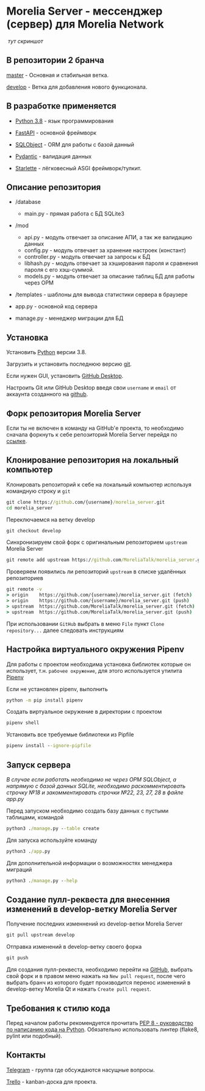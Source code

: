 # Morelia Server - мессенджер (сервер) для Morelia Network #

![]() *тут скриншот*

## В репозитории 2 бранча ##

[master](https://github.com/MoreliaTalk/morelia_server/tree/master) - Основная и стабильная ветка.

[develop](https://github.com/MoreliaTalk/morelia_server/tree/develop) - Ветка для добавления нового функционала.

## В разработке применяется ##

* [Python 3.8](https://www.python.org/) - язык программирования

* [FastAPI](https://fastapi.tiangolo.com) - основной фреймворк

* [SQLObject](http://sqlobject.org) - ORM для работы с базой данный

* [Pydantic](https://pydantic-docs.helpmanual.io) - валидация данных

* [Starlette](https://www.starlette.io) - лёгковесный ASGI фреймворк/тулкит.

## Описание репозитория ##

* /database
  * main.py - прямая работа с БД SQLite3

* /mod
  * api.py - модуль отвечает за описание АПИ, а так же валидацию данных
  * config.py - модуль отвечает за хранение настроек (констант)
  * controller.py - модуль отвечает за запросы к БД
  * libhash.py - модуль отвечает за хэширования пароля и сравнения пароля с его хэш-суммой.
  * models.py - модуль отвечает за описание таблиц БД для работы через ОРМ

* /templates - шаблоны для вывода статистики сервера в браузере

* app.py - основной код сервера

* manage.py - менеджер миграции для БД

## Установка ##

Установить [Python](https://www.python.org/downloads/) версии 3.8.

Загрузить и установить последнюю версию [git](https://git-scm.com/downloads).

Если нужен GUI, установить [GitHub Desktop](https://desktop.github.com/).

Настроить Git или GitHub Desktop введя свои `username` и `email` от аккаунта созданного на [github](https://www.github.com).

## Форк репозитория Morelia Server ##

Если ты не включен в команду на GitHub'е проекта, то необходимо сначала форкнуть к себе репозиторий Morelia Server перейдя по [ссылке](https://github.com/MoreliaTalk/morelia_server/fork).

## Клонирование репозитория на локальный компьютер ##

Клонировать репозиторий к себе на локальный компьютер используя командную строку и `git`

```cmd
git clone https://github.com/{username}/morelia_server.git
cd morelia_server
```

Переключаемся на ветку develop

```cmd
git checkout develop
```

Синхронизируем свой форк с оригинальным репозиторием `upstream` Morelia Server

```cmd
git remote add upstream https://github.com/MoreliaTalk/morelia_server.git
```

Проверяем появились ли репозиторий `upstream` в списке удалённых репозиториев

```cmd
git remote -v
> origin    https://github.com/{username}/morelia_server.git (fetch)
> origin    https://github.com/{username}/morelia_server.git (push)
> upstream  https://github.com/MoreliaTalk/morelia_server.git (fetch)
> upstream  https://github.com/MoreliaTalk/morelia_server.git (push)
```

При использовании `GitHub` выбрать в меню `File` пункт `Clone repository...` далее следовать инструкциям

## Настройка виртуального окружения Pipenv ##

Для работы с проектом необходима установка библиотек которые он использует, т.н. `рабочее окружение`, для этого используется утилита [Pipenv](https://github.com/pypa/pipenv)

Если не установлен pipenv, выполнить

```cmd
python -m pip install pipenv
```

Создать виртуальное окружение в директории с проектом

```cmd
pipenv shell
```

Установить все требуемые библиотеки из Pipfile

```cmd
pipenv install --ignore-pipfile
```

## Запуск сервера ##

*В случае если работать необходимо не через ОРМ SQLObject, а напрямую с базой данных SQLite,
необходимо раскомментировать строчку №18 и закомментировать строчки №22, 23, 27, 28 в файле app.py*

Перед запуском необходимо создать базу данных с пустыми таблицами, командой

```cmd
python3 ./manage.py --table create
```

Для запуска используйте команду

```cmd
python3 ./app.py
```

Для дополнительной информации о возможностях менеджера миграций
```cmd
python3 ./manage.py --help
```

## Создание пулл-реквеста для внесенния изменений в develop-ветку Morelia Server ##

Получение последних изменнений из develop-ветки Morelia Server

```cmd
git pull upstream develop
```

Отправка изменений в develop-ветку своего форка

```cmd
git push
```

Для создания пулл-реквеста, необходимо перейти на [GitHub](https://www.github.com), выбрать свой форк и в правом меню нажать на `New pull request`, после чего выбрать бранч из которого будет производится перенос изменений в develop-ветку Morelia Qt и нажать `Create pull request`.

## Требования к стилю кода ##

Перед началом работы рекомендуется прочитать [PEP 8 - руководство по написанию кода на Python](https://pythonworld.ru/osnovy/pep-8-rukovodstvo-po-napisaniyu-koda-na-python.html). Обязательно использовать линтер (flake8, pylint или подобный).

## Контакты ##

[Telegram](https://t.me/joinchat/LImHShzAmIWvpMxDTr5Vxw) - группа где обсуждаются насущные вопросы.

[Trello](https://trello.com/b/qXjJFTP3/develop) - kanban-доска для проекта.
